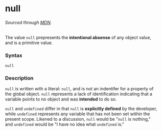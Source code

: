 # null
###### Sourced through [MDN](https://developer.mozilla.org/en-US/docs/Web/JavaScript/Reference/Global_Objects/null).

The value `null` prepresents the **intentional absense** of any object value, and is a primitive value.

### Syntax
```
null
```

### Description
`null` is written with a literal: `null`, and is not an indentifer for a property of the global object. `null` represents a lack of identification indicating that a variable points to no object and was **intended** to do so.

`null` and `undefined` differ in that `null` is **explicitly defined** by the developer, while `undefined` represents any variable that has not been set within the present scope. Likened to a discussion, `null` would be "`null` is nothing," and `undefined` would be "I have no idea what `undefined` is."